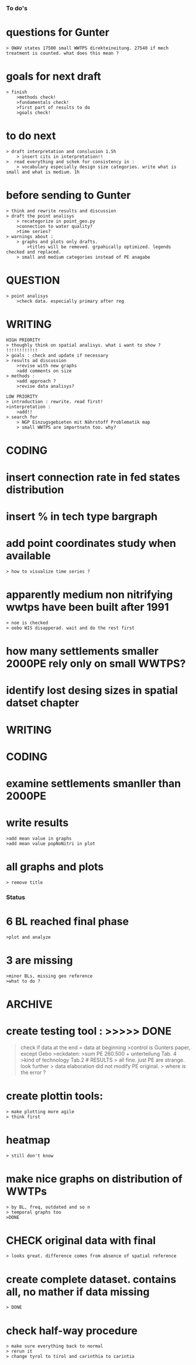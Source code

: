 ### To do's
# questions for Gunter
    > OWAV states 17500 small WWTPS direkteineitung. 27540 if mech treatment is counted. what does this mean ?


# goals for next draft 
    > finish 
        >methods check!
        >fundamentals check!
        >first part of results to do
        >goals check!

# to do next
    > draft interpretation and conslusion 1.5h
        > insert cits in interpretation!!
    >  read everything and schek for consistency in : 
        > vocabulary especially design size categories. write what is small and what is medium. 1h
    


# before sending  to Gunter
    > think and rewrite results and discussion
    > draft the point analisys
        > recategorize in point_geo.py
        >connection to water quality?
        >time series?
    > warnings about :
        > graphs and plots only drafts. 
            >titles will be removed. grpahically optimized. legends checked and replaced. 
        > small and medium categories instead of PE anagabe

# QUESTION
    > point analisys
        >check data. especially primary after reg

# WRITING 
    HIGH PRIORITY
    > thoughly think on spatial analisys. what i want to show ? !!!!!!!!!!!!
    > goals : check and update if necessary
    > results ad discussion
        >revise with new graphs
        >add comments on size
    > methods : 
        >add approach ? 
        >revise data analisys?
    
    LOW PRIORITY
    > introduction : rewrite. read first!
    >interpretation : 
        >add!!
    > search for 
        > NGP Einzugsgebieten mit Nährstoff Problematik map
        > small WWTPS are importnatn too. why?

# CODING

# insert connection rate in fed states distribution

# insert % in tech type bargraph

# add point coordinates study when available
    > how to visualize time series ?

# apparently medium non nitrifying wwtps have been built after 1991
    > noe is checked
    > oebo WIS disapperad. wait and do the rest first

# how many settlements smaller 2000PE rely only on small WWTPS?

# identify lost desing sizes in spatial datset chapter



# WRITING
# CODING

# examine settlements smanller than 2000PE

# write results
    >add mean value in graphs 
    >add mean value popNoNitri in plot

# all graphs and plots
    > remove title


### Status
# 6 BL reached final phase
    >plot and analyze
# 3 are missing
    >minor BLs, missing geo reference
    >what to do ?



# ARCHIVE
# create testing tool : >>>>> DONE
>check if data at the end = data at beginning
    >control is Gunters paper, except Oebo
    >eckdaten:
        >sum PE 260.500 + unterteilung Tab. 4
        >kind of technology Tab.2
    # RESULTS
        > all fine. just PE are strange. look further
        > data elaboration did not modify PE original. 
        > where is the error ? 

# create plottin tools:
    > make plotting more agile
    > think first
# heatmap
    > still don't know
# make nice graphs on distribution of WWTPs 
    > by BL, freq, outdated and so n
    > temporal graphs too
    >DONE

# CHECK original data with final
    > looks great. difference comes from absence of spatial reference

# create complete dataset. contains all, no mather if data missing 
    > DONE
# check half-way procedure 
    > make sure everything back to normal
    > rerun it 
    > change tyrol to tirol and carinthia to carintia